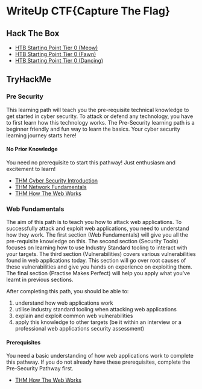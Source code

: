 # WriteUp CTF{Capture The Flag} 

## Hack The Box
- [HTB Starting Point Tier 0 (Meow)](https://writeup.ekovegeance.com/HTB%20Starting%20Poin%20Tier%200%20[Meow]/)
- [HTB Starting Point Tier 0 (Fawn)](https://writeup.ekovegeance.com/HTB%20Starting%20Point%20Tier%200%20[Fawn]/)
- [HTB Starting Point Tier 0 (Dancing)](https://writeup.ekovegeance.com/HTB%20Starting%20Point%20Tier%200%20[Dancing]/)

## TryHackMe
### Pre Security
This learning path will teach you the pre-requisite technical knowledge to get started in cyber security. To attack or defend any technology, you have to first learn how this technology works.
The Pre-Security learning path is a beginner friendly and fun way to learn the basics. Your cyber security learning journey starts here!
#### No Prior Knowledge
You need no prerequisite to start this pathway! Just enthusiasm and excitement to learn!


- [THM Cyber Security Introduction](https://writeup.ekovegeance.com/THM%20Cyber%20Security%20Introduction/)
- [THM Network Fundamentals](https://writeup.ekovegeance.com/THM%20Network%20Fundamentals/)
- [THM How The Web Works](https://writeup.ekovegeance.com/THM%20How%20The%20Web%20Works/)



### Web Fundamentals

The aim of this path is to teach you how to attack web applications. To successfully attack and exploit web applications, you need to understand how they work. The first section (Web Fundamentals) will give you all the pre-requisite knowledge on this. 
The second section (Security Tools) focuses on learning how to use Industry Standard tooling to interact with your targets. 
The third section (Vulnerabilities) covers various vulnerabilities found in web applications today. This section will go over root causes of these vulnerabilities and give you hands on experience on exploiting them.
The final section (Practise Makes Perfect) will help you apply what you've learnt in previous sections.

After completing this path, you should be able to:

1. understand how web applications work
2. utilise industry standard tooling when attacking web applications
3. explain and exploit common web vulnerabilities
4. apply this knowledge to other targets (be it within an interview or a professional web applications security assessment)
#### Prerequisites
You need a basic understanding of how web applications work to complete this pathway. If you do not already have these prerequisites, complete the Pre-Security Pathway first.

- [THM How The Web Works](https://writeup.ekovegeance.com/THM%20How%20The%20Web%20Works/)
